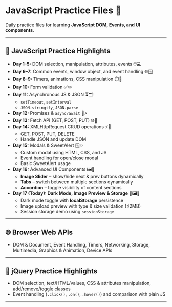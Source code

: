# JavaScript Practice Files 📁

Daily practice files for learning **JavaScript DOM, Events, and UI components**.  

---

## 📝 JavaScript Practice Highlights

- **Day 1–5:** DOM selection, manipulation, attributes, events 🖱️💻  
- **Day 6–7:** Common events, window object, and event handling 🌐🪟  
- **Day 8–9:** Timers, animations, CSS manipulation ⏱️🎨  
- **Day 10:** Form validation ✅✏️  
- **Day 11:** Asynchronous JS & JSON ⏳🗂️  
  - `setTimeout`, `setInterval`  
  - `JSON.stringify`, `JSON.parse`  
- **Day 12:** Promises & `async/await` 🔄⚡  
- **Day 13:** Fetch API (GET, POST, PUT) 🌐📡  
- **Day 14:** XMLHttpRequest CRUD operations ⚡📂  
  - GET, POST, PUT, DELETE  
  - Handle JSON and update DOM  
- **Day 15:** Modals & SweetAlert 🪟✨  
  - Custom modal using HTML, CSS, and JS  
  - Event handling for open/close modal  
  - Basic SweetAlert usage  
- **Day 16:** Advanced UI Components 🖼️📑  
  - **Image Slider** – show/hide next & prev buttons dynamically  
  - **Tabs** – switch between multiple sections dynamically  
  - **Accordion** – toggle visibility of content sections  
- **Day 17 (Today): Dark Mode, Image Preview & Storage 🌙🖼️💾**  
  - Dark mode toggle with **localStorage** persistence  
  - Image upload preview with type & size validation (≤2MB)  
  - Session storage demo using `sessionStorage`  

---

## 🌐 Browser Web APIs

- DOM & Document, Event Handling, Timers, Networking, Storage, Multimedia, Graphics & Animation, Device APIs  

---

## 🎯 jQuery Practice Highlights

- DOM selection, text/HTML/values, CSS & attributes manipulation, add/remove/toggle classes  
- Event handling (`.click()`, `.on()`, `.hover()`) and comparison with plain JS


---
